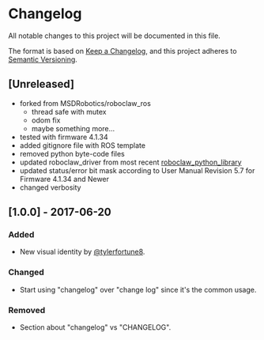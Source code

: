 # Changelog
All notable changes to this project will be documented in this file.

The format is based on [Keep a Changelog](https://keepachangelog.com/en/1.0.0/),
and this project adheres to [Semantic Versioning](https://semver.org/spec/v2.0.0.html).

## [Unreleased]
- forked from MSDRobotics/roboclaw_ros
    - thread safe with mutex
    - odom fix
    - maybe something more...
- tested with firmware 4.1.34
- added gitignore file with ROS template
- removed python byte-code files
- updated roboclaw_driver from most recent [roboclaw_python_library](https://github.com/basicmicro/roboclaw_python_library)
- updated status/error bit mask according to User Manual Revision 5.7 for Firmware 4.1.34 and Newer
- changed verbosity

## [1.0.0] - 2017-06-20
### Added
- New visual identity by [@tylerfortune8](https://github.com/tylerfortune8).


### Changed
- Start using "changelog" over "change log" since it's the common usage.


### Removed
- Section about "changelog" vs "CHANGELOG".
